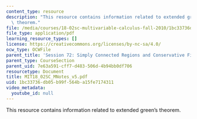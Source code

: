 ```yaml
---
content_type: resource
description: "This resource contains information related to extended green\u2019s\
  \ theorem."
file: /media/courses/18-02sc-multivariable-calculus-fall-2010/1bc33736db05b99f564ba15fe7174311_MIT18_02SC_MNotes_v5.pdf
file_type: application/pdf
learning_resource_types: []
license: https://creativecommons.org/licenses/by-nc-sa/4.0/
ocw_type: OCWFile
parent_title: 'Session 72: Simply Connected Regions and Conservative Fields'
parent_type: CourseSection
parent_uid: 7e63a591-cff7-d483-506d-4b94bb0df706
resourcetype: Document
title: MIT18_02SC_MNotes_v5.pdf
uid: 1bc33736-db05-b99f-564b-a15fe7174311
video_metadata:
  youtube_id: null
---
```

This resource contains information related to extended green’s theorem.